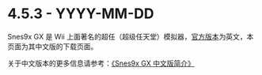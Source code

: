 # 4.5.3 - YYYY-MM-DD

Snes9x GX 是 Wii 上面著名的超任（超级任天堂）模拟器，[官方版本](http://wiibrew.org/wiki/FCE_Ultra_GX)为英文，本页面为其中文版的下载页面。

关于中文版本的更多信息请参考：[《Snes9x GX 中文版简介》](https://github.com/duxiuxing/snes9xgx-cn/blob/master/docs/README.md)
